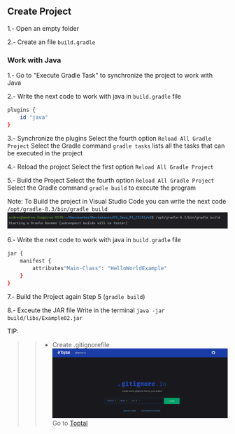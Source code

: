 
## Create Project
1.- Open an empty folder

2.- Create an file `build.gradle`


### Work with Java
1.- Go to "Execute Gradle Task" to synchronize the project to work with Java

2.- Write the next code to work with java in `build.gradle` file
```bash
plugins {
    id "java"
}
```

3.- Synchronize the plugins
Select the fourth option `Reload All Gradle Project`
Select the Gradle command `gradle tasks` lists all the tasks that can be executed in the project

4.- Reload the project
Select the first option `Reload All Gradle Project`

5.- Build the Project
Select the fourth option `Reload All Gradle Project`
Select the Gradle command `gradle build` to execute the program

Note: To Build the project in Visual Studio Code you can write the next code
`/opt/gradle-8.3/bin/gradle build`
![img.png](img.png)

6.-
Write the next code to work with java in `build.gradle` file
```bash
jar {
    manifest {
        attributes"Main-Class": "HelloWorldExample"
    }
}
```

7.- Build the Project again Step 5 (`gradle build`)

8.- Exceute the JAR file
Write in the terminal 
`java -jar build/libs/Example02.jar`

TIP:
>> - Create .gitignorefile
> ![img_1.png](img_1.png)
> Go to  [Toptal](https://www.toptal.com/developers/gitignore)
